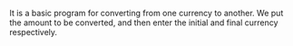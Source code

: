 It is a basic program for converting from one currency to another. We put the amount to be converted, and then enter the initial and final currency respectively. 
